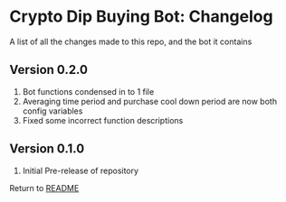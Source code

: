 Crypto Dip Buying Bot: Changelog
================================
A list of all the changes made to this repo, and the bot it contains

Version 0.2.0
-------------

1. Bot functions condensed in to 1 file
2. Averaging time period and purchase cool down period are now both config variables
3. Fixed some incorrect function descriptions

Version 0.1.0
-------------

1. Initial Pre-release of repository

Return to [README](README.md)
